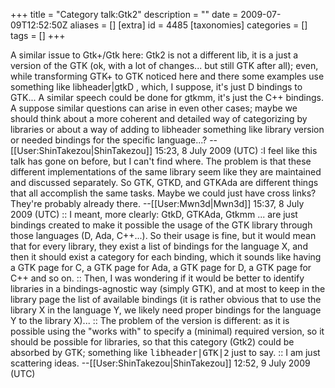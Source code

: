 +++
title = "Category talk:Gtk2"
description = ""
date = 2009-07-09T12:52:50Z
aliases = []
[extra]
id = 4485
[taxonomies]
categories = []
tags = []
+++

A similar issue to Gtk+/Gtk here: Gtk2 is not a different lib, it is a just a version of the GTK (ok, with a lot of changes... but still GTK after all); even, while transforming GTK+ to GTK noticed here and there some examples use something like libheader|gtkD , which, I suppose, it's just D bindings to GTK... A similar speech could be done for gtkmm, it's just the C++ bindings. A suppose similar questions can arise in even other cases; maybe we should think about a more coherent and detailed way of categorizing by libraries or about a way of adding to libheader something like library version or needed bindings for the specific language...? --[[User:ShinTakezou|ShinTakezou]] 15:23, 8 July 2009 (UTC)
:I feel like this talk has gone on before, but I can't find where. The problem is that these different implementations of the same library seem like they are maintained and discussed separately. So GTK, GTKD, and GTKAda are different things that all accomplish the same tasks. Maybe we could just have cross links? They're probably already there. --[[User:Mwn3d|Mwn3d]] 15:37, 8 July 2009 (UTC)
:: I meant, more clearly: GtkD, GTKAda, Gtkmm ... are just bindings created to make it possible the usage of the GTK library through those languages (D, Ada, C++...). So their usage is fine, but it would mean that for every library, they exist a list of bindings for the language X, and then it should exist a category for each binding, which it sounds like having a GTK page for C, a GTK page for Ada, a GTK page for D, a GTK page for C++ and so on.
:: Then, I was wondering if it would be better to identify libraries in a bindings-agnostic way (simply GTK), and at most to keep in the library page the list of available bindings (it is rather obvious that to use the library X in the language Y, we likely need proper bindings for the language Y to the library X)...
:: The problem of the version is different: as it is possible using the "works with" to specify a (minimal) required version, so it should be possible for libraries, so that this category (Gtk2) could be absorbed by GTK; something like <tt>libheader|GTK|2</tt> just to say.
:: I am just scattering ideas. --[[User:ShinTakezou|ShinTakezou]] 12:52, 9 July 2009 (UTC)
